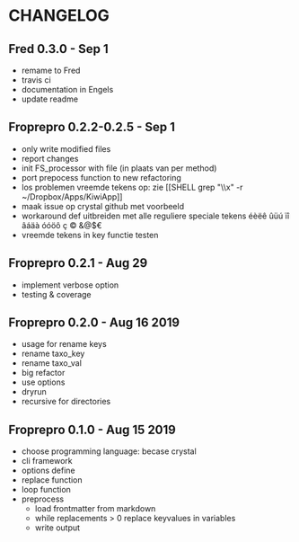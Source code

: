 # CHANGELOG

## Fred 0.3.0 - Sep 1

- remame to Fred
- travis ci
- documentation in Engels
- update readme

## Froprepro 0.2.2-0.2.5 - Sep 1
- only write modified files
- report changes
- init FS_processor with file (in plaats van per method)
- port prepocess function to new refactoring
- los problemen vreemde tekens op: zie [[SHELL grep "\\\x" -r ~/Dropbox/Apps/KiwiApp]]
- maak issue op crystal github met voorbeeld
- workaround def uitbreiden met alle reguliere speciale tekens éèëê ûüú ïî âáäà óóöô ç © &@$€
- vreemde tekens in key functie testen

## Froprepro 0.2.1 - Aug 29
- implement verbose option
- testing & coverage

## Froprepro 0.2.0 - Aug 16 2019
- usage for rename keys
- rename taxo_key
- rename taxo_val
- big refactor
- use options
- dryrun
- recursive for directories

## Froprepro 0.1.0 - Aug 15 2019
- choose programming language: becase crystal
- cli framework
- options define
- replace function
- loop function
- preprocess
  - load frontmatter from markdown
  - while replacements > 0 replace keyvalues in variables
  - write output



